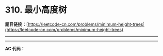 # 310. 最小高度树

**题目链接：**[https://leetcode-cn.com/problems/minimum-height-trees](https://leetcode-cn.com/problems/minimum-height-trees)

---

<Cards card="leetcode_310_minimum-height-trees"></Cards>

---

**AC 代码：**

```java

```